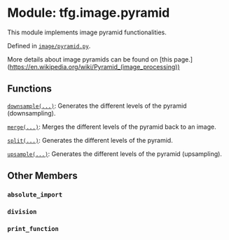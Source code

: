 <div itemscope itemtype="http://developers.google.com/ReferenceObject">
<meta itemprop="name" content="tfg.image.pyramid" />
<meta itemprop="path" content="Stable" />
<meta itemprop="property" content="absolute_import"/>
<meta itemprop="property" content="division"/>
<meta itemprop="property" content="print_function"/>
</div>

# Module: tfg.image.pyramid

This module implements image pyramid functionalities.



Defined in [`image/pyramid.py`](https://github.com/tensorflow/agents/tree/master/tensorflow_graphics/image/pyramid.py).

<!-- Placeholder for "Used in" -->

More details about image pyramids can be found on [this page.]
(https://en.wikipedia.org/wiki/Pyramid_(image_processing))

## Functions

[`downsample(...)`](../../tfg/image/pyramid/downsample.md): Generates the different levels of the pyramid (downsampling).

[`merge(...)`](../../tfg/image/pyramid/merge.md): Merges the different levels of the pyramid back to an image.

[`split(...)`](../../tfg/image/pyramid/split.md): Generates the different levels of the pyramid.

[`upsample(...)`](../../tfg/image/pyramid/upsample.md): Generates the different levels of the pyramid (upsampling).

## Other Members

<h3 id="absolute_import"><code>absolute_import</code></h3>

<h3 id="division"><code>division</code></h3>

<h3 id="print_function"><code>print_function</code></h3>

